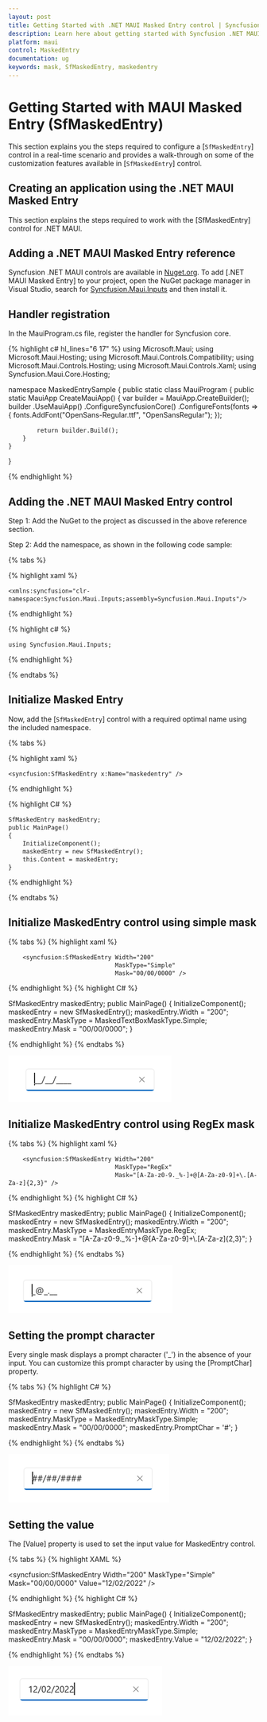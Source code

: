 ```yaml
---
layout: post
title: Getting Started with .NET MAUI Masked Entry control | Syncfusion
description: Learn here about getting started with Syncfusion .NET MAUI Masked Entry (SfMaskedEntry) control, its elements, and more.
platform: maui
control: MaskedEntry
documentation: ug 
keywords: mask, SfMaskedEntry, maskedentry
---
```


# Getting Started with MAUI Masked Entry (SfMaskedEntry)

This section explains you the steps required to configure a [`SfMaskedEntry`] control in a real-time scenario and provides a walk-through on some of the customization features available in [`SfMaskedEntry`] control.

## Creating an application using the .NET MAUI Masked Entry

This section explains the steps required to work with the [SfMaskedEntry] control for .NET MAUI.

## Adding a .NET MAUI Masked Entry reference

Syncfusion .NET MAUI controls are available in [Nuget.org](https://www.nuget.org/). To add [.NET MAUI Masked Entry] to your project, open the NuGet package manager in Visual Studio, search for [Syncfusion.Maui.Inputs](https://www.nuget.org/packages/Syncfusion.Maui.Inputs) and then install it.

## Handler registration 

 In the MauiProgram.cs file, register the handler for Syncfusion core.

{% highlight c# hl_lines="6 17" %}
using Microsoft.Maui;
using Microsoft.Maui.Hosting;
using Microsoft.Maui.Controls.Compatibility;
using Microsoft.Maui.Controls.Hosting;
using Microsoft.Maui.Controls.Xaml;
using Syncfusion.Maui.Core.Hosting;

namespace MaskedEntrySample
{
    public static class MauiProgram
    {
        public static MauiApp CreateMauiApp()
        {
            var builder = MauiApp.CreateBuilder();
            builder
            .UseMauiApp<App>()
            .ConfigureSyncfusionCore()
            .ConfigureFonts(fonts =>
            {
                fonts.AddFont("OpenSans-Regular.ttf", "OpenSansRegular");
            });

            return builder.Build();
        }      
    }
}   

{% endhighlight %} 

## Adding the .NET MAUI Masked Entry control

Step 1: Add the NuGet to the project as discussed in the above reference section. 

Step 2: Add the namespace, as shown in the following code sample:

{% tabs %}

{% highlight xaml %}

	<xmlns:syncfusion="clr-namespace:Syncfusion.Maui.Inputs;assembly=Syncfusion.Maui.Inputs"/>

{% endhighlight %}

{% highlight c# %}

	using Syncfusion.Maui.Inputs;

{% endhighlight %}

{% endtabs %}

## Initialize Masked Entry

Now, add the [`SfMaskedEntry`] control with a required optimal name using the included namespace.

{% tabs %}

{% highlight xaml %}

	<syncfusion:SfMaskedEntry x:Name="maskedentry" />
	
{% endhighlight %}

{% highlight C# %}

    SfMaskedEntry maskedEntry;
    public MainPage()
    {
        InitializeComponent();
        maskedEntry = new SfMaskedEntry();
        this.Content = maskedEntry;
    } 

{% endhighlight %}

{% endtabs %}
 ## Initialize MaskedEntry control using simple mask

{% tabs %}
{% highlight xaml %}

        <syncfusion:SfMaskedEntry Width="200"
                                  MaskType="Simple"
                                  Mask="00/00/0000" />

{% endhighlight %}
{% highlight C# %}

 SfMaskedEntry maskedEntry;
    public MainPage()
    {
        InitializeComponent();
        maskedEntry = new SfMaskedEntry();
        maskedEntry.Width = "200";
        maskedEntry.MaskType = MaskedTextBoxMaskType.Simple;
        maskedEntry.Mask = "00/00/0000";
    } 

{% endhighlight %}
{% endtabs %}

![Simple mask in MAUI MaskedEntry](MaskedTextBox_Images/winui_simple_mask.png)

## Initialize MaskedEntry control using RegEx mask

{% tabs %}
{% highlight xaml %}

        <syncfusion:SfMaskedEntry Width="200"
                                  MaskType="RegEx"
                                  Mask="[A-Za-z0-9._%-]+@[A-Za-z0-9]+\.[A-Za-z]{2,3}" />

{% endhighlight %}
{% highlight C# %}

SfMaskedEntry maskedEntry;
    public MainPage()
    {
        InitializeComponent();
        maskedEntry = new SfMaskedEntry();
        maskedEntry.Width = "200";
        maskedEntry.MaskType = MaskedEntryMaskType.RegEx;
        maskedEntry.Mask = "[A-Za-z0-9._%-]+@[A-Za-z0-9]+\\.[A-Za-z]{2,3}";
    } 


{% endhighlight %}
{% endtabs %}

![RegEx mask in MAUI MaskedEntry](MaskedTextBox_Images/winui_regex_mask.png)

## Setting the prompt character

Every single mask displays a prompt character ('_') in the absence of your input. You can customize this prompt character by using the [PromptChar] property.

{% tabs %}
{% highlight C# %}

SfMaskedEntry maskedEntry;
    public MainPage()
    {
        InitializeComponent();
        maskedEntry = new SfMaskedEntry();
        maskedEntry.Width = "200";
        maskedEntry.MaskType = MaskedEntryMaskType.Simple;
        maskedEntry.Mask = "00/00/0000";
        maskedEntry.PromptChar = '#';
    } 


{% endhighlight %}
{% endtabs %}

![WinUI MaskedEntry prompt character](MaskedTextBox_Images/winui_masked_textbox_prompt_char.png)

## Setting the value

The [Value] property is used to set the input value for MaskedEntry control.

{% tabs %}
{% highlight XAML %}

<syncfusion:SfMaskedEntry Width="200"
                            MaskType="Simple"
                            Mask="00/00/0000"
                            Value="12/02/2022" />

{% endhighlight %}
{% highlight C# %}

SfMaskedEntry maskedEntry;
    public MainPage()
    {
        InitializeComponent();
        maskedEntry = new SfMaskedEntry();
        maskedEntry.Width = "200";
        maskedEntry.MaskType = MaskedEntryMaskType.Simple;
        maskedEntry.Mask = "00/00/0000";
        maskedEntry.Value = "12/02/2022";
    }


{% endhighlight %}
{% endtabs %}

![WinUI MaskedEntry value](MaskedTextBox_Images/winui_masked_textbox_value.png)



